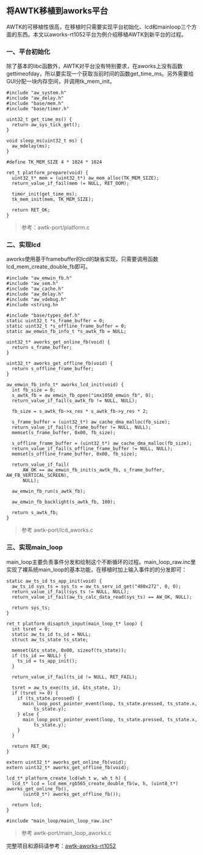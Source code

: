 ## 将AWTK移植到aworks平台

AWTK的可移植性很高，在移植时只需要实现平台初始化、lcd和mainloop三个方面的东西。本文以aworks-rt1052平台为例介绍移植AWTK到新平台的过程。

### 一、平台初始化

除了基本的libc函数外，AWTK对平台没有特别要求，在aworks上没有函数gettimeofday，所以要实现一个获取当前时间的函数get\_time\_ms。另外需要给GUI分配一块内存空间，并调用tk\_mem\_init。

```
#include "aw_system.h"
#include "aw_delay.h"
#include "base/mem.h"
#include "base/timer.h"

uint32_t get_time_ms() {
  return aw_sys_tick_get();
}

void sleep_ms(uint32_t ms) {
  aw_mdelay(ms);
}

#define TK_MEM_SIZE 4 * 1024 * 1024

ret_t platform_prepare(void) {
  uint32_t* mem = (uint32_t*) aw_mem_alloc(TK_MEM_SIZE);
  return_value_if_fail(mem != NULL, RET_OOM);

  timer_init(get_time_ms);
  tk_mem_init(mem, TK_MEM_SIZE);

  return RET_OK;
}
```
 
> 参考：awtk-port/platform.c

### 二、实现lcd

aworks使用基于framebuffer的lcd的缺省实现，只需要调用函数lcd\_mem\_create\_double\_fb即可。


```
#include "aw_emwin_fb.h"
#include "aw_sem.h"
#include "aw_cache.h"
#include "aw_delay.h"
#include "aw_vdebug.h"
#include <string.h>

#include "base/types_def.h"
static uint32_t *s_frame_buffer = 0;
static uint32_t *s_offline_frame_buffer = 0;
static aw_emwin_fb_info_t *s_awtk_fb = NULL;

uint32_t* aworks_get_online_fb(void) {
  return s_frame_buffer;
}

uint32_t* aworks_get_offline_fb(void) {
  return s_offline_frame_buffer;
}

aw_emwin_fb_info_t* aworks_lcd_init(void) {
  int fb_size = 0;
  s_awtk_fb = aw_emwin_fb_open("imx1050_emwin_fb", 0); 
  return_value_if_fail(s_awtk_fb != NULL, NULL);

  fb_size = s_awtk_fb->x_res * s_awtk_fb->y_res * 2;

  s_frame_buffer = (uint32_t*) aw_cache_dma_malloc(fb_size);
  return_value_if_fail(s_frame_buffer != NULL, NULL);
  memset(s_frame_buffer, 0x00, fb_size);

  s_offline_frame_buffer = (uint32_t*) aw_cache_dma_malloc(fb_size);
  return_value_if_fail(s_offline_frame_buffer != NULL, NULL);
  memset(s_offline_frame_buffer, 0x00, fb_size);

  return_value_if_fail(
      AW_OK == aw_emwin_fb_init(s_awtk_fb, s_frame_buffer, AW_FB_VERTICAL_SCREEN),
      NULL);

  aw_emwin_fb_run(s_awtk_fb);

  aw_emwin_fb_backlight(s_awtk_fb, 100);

  return s_awtk_fb;
}
```

> 参考 awtk-port/lcd\_aworks.c

### 三、实现main\_loop

main\_loop主要负责事件分发和绘制这个不断循环的过程。main\_loop\_raw.inc里实现了裸系统main\_loop的基本功能，在移植时加上输入事件的的分发即可：

```
static aw_ts_id ts_app_init(void) {
  aw_ts_id sys_ts = sys_ts = aw_ts_serv_id_get("480x272", 0, 0); 
  return_value_if_fail(sys_ts != NULL, NULL);
  return_value_if_fail(aw_ts_calc_data_read(sys_ts) == AW_OK, NULL);

  return sys_ts;
}

ret_t platform_disaptch_input(main_loop_t* loop) {
  int tsret = 0;
  static aw_ts_id ts_id = NULL;
  struct aw_ts_state ts_state;

  memset(&ts_state, 0x00, sizeof(ts_state));
  if (ts_id == NULL) {
    ts_id = ts_app_init();
  }

  return_value_if_fail(ts_id != NULL, RET_FAIL);

  tsret = aw_ts_exec(ts_id, &ts_state, 1); 
  if (tsret >= 0) {
    if (ts_state.pressed) {
      main_loop_post_pointer_event(loop, ts_state.pressed, ts_state.x,
          ts_state.y);
    } else {
      main_loop_post_pointer_event(loop, ts_state.pressed, ts_state.x,
          ts_state.y);
    }   
  }

  return RET_OK;
}

extern uint32_t* aworks_get_online_fb(void);
extern uint32_t* aworks_get_offline_fb(void);

lcd_t* platform_create_lcd(wh_t w, wh_t h) {
  lcd_t* lcd = lcd_mem_rgb565_create_double_fb(w, h, (uint8_t*) aworks_get_online_fb(),
      (uint8_t*) aworks_get_offline_fb());

  return lcd;
}

#include "main_loop/main\_loop_raw.inc"
```

> 参考 awtk-port/main\_loop\_aworks.c

完整项目和源码请参考：[awtk-aworks-rt1052](https://github.com/zlgopen/awtk-aworks-rt1052)

